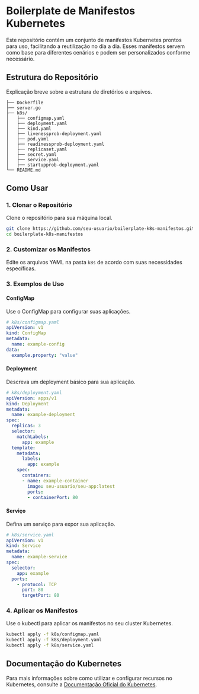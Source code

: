# Boilerplate de Manifestos Kubernetes

Este repositório contém um conjunto de manifestos Kubernetes prontos para uso, facilitando a reutilização no dia a dia. Esses manifestos servem como base para diferentes cenários e podem ser personalizados conforme necessário.

## Estrutura do Repositório

Explicação breve sobre a estrutura de diretórios e arquivos.

```plaintext
├── Dockerfile
├── server.go
├── k8s/
│   ├── configmap.yaml
│   ├── deployment.yaml
│   ├── kind.yaml
│   ├── livenessprob-deployment.yaml
│   ├── pod.yaml
│   ├── readinessprob-deployment.yaml
│   ├── replicaset.yaml
│   ├── secret.yaml
│   ├── service.yaml
│   ├── startupprob-deployment.yaml
└── README.md
```

## Como Usar

### 1. Clonar o Repositório

Clone o repositório para sua máquina local.

```bash
git clone https://github.com/seu-usuario/boilerplate-k8s-manifestos.git
cd boilerplate-k8s-manifestos
```

### 2. Customizar os Manifestos

Edite os arquivos YAML na pasta `k8s` de acordo com suas necessidades específicas.

### 3. Exemplos de Uso

#### ConfigMap

Use o ConfigMap para configurar suas aplicações.

```yaml
# k8s/configmap.yaml
apiVersion: v1
kind: ConfigMap
metadata:
  name: example-config
data:
  example.property: "value"
```

#### Deployment

Descreva um deployment básico para sua aplicação.

```yaml
# k8s/deployment.yaml
apiVersion: apps/v1
kind: Deployment
metadata:
  name: example-deployment
spec:
  replicas: 3
  selector:
    matchLabels:
      app: example
  template:
    metadata:
      labels:
        app: example
    spec:
      containers:
      - name: example-container
        image: seu-usuario/seu-app:latest
        ports:
        - containerPort: 80
```

#### Serviço

Defina um serviço para expor sua aplicação.

```yaml
# k8s/service.yaml
apiVersion: v1
kind: Service
metadata:
  name: example-service
spec:
  selector:
    app: example
  ports:
    - protocol: TCP
      port: 80
      targetPort: 80
```

### 4. Aplicar os Manifestos

Use o kubectl para aplicar os manifestos no seu cluster Kubernetes.

```bash
kubectl apply -f k8s/configmap.yaml
kubectl apply -f k8s/deployment.yaml
kubectl apply -f k8s/service.yaml
```

## Documentação do Kubernetes

Para mais informações sobre como utilizar e configurar recursos no Kubernetes, consulte a [Documentação Oficial do Kubernetes](https://kubernetes.io/docs/).
